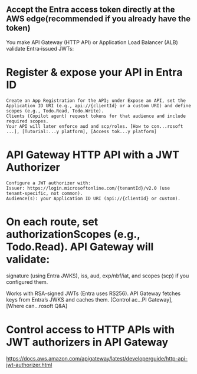 ## Accept the Entra access token directly at the AWS edge(recommended if you already have the token)
You make API Gateway (HTTP API) or Application Load Balancer (ALB) validate Entra‑issued JWTs:

# Register & expose your API in Entra ID

    Create an App Registration for the API; under Expose an API, set the Application ID URI (e.g., api://{clientId} or a custom URI) and define scopes (e.g., Todo.Read, Todo.Write).
    Clients (Copilot agent) request tokens for that audience and include required scopes.
    Your API will later enforce aud and scp/roles. [How to con...rosoft ...], [Tutorial:...y platform], [Access tok...y platform]

 # API Gateway HTTP API with a JWT Authorizer
    Configure a JWT authorizer with:
    Issuer: https://login.microsoftonline.com/{tenantId}/v2.0 (use tenant‑specific, not common).
    Audience(s): your Application ID URI (api://{clientId} or custom).

 # On each route, set authorizationScopes (e.g., Todo.Read). API Gateway will validate:

  signature (using Entra JWKS),
  iss, aud, exp/nbf/iat,
  and scopes (scp) if you configured them.

Works with RSA-signed JWTs (Entra uses RS256). API Gateway fetches keys from Entra’s JWKS and caches them. [Control ac...PI Gateway], [Where can...rosoft Q&A]

# Control access to HTTP APIs with JWT authorizers in API Gateway
https://docs.aws.amazon.com/apigateway/latest/developerguide/http-api-jwt-authorizer.html
